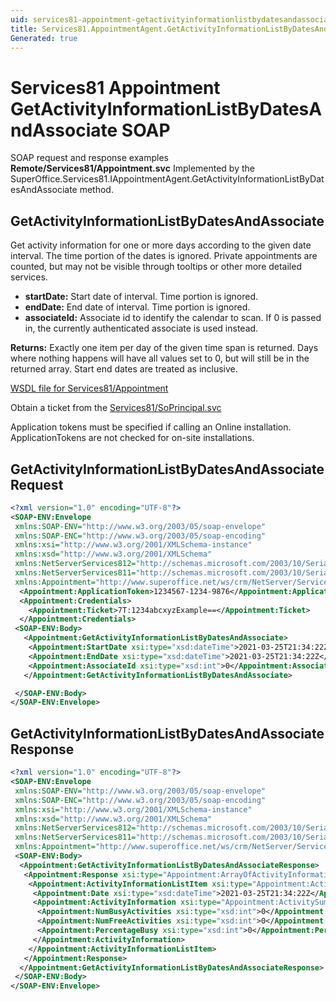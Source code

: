 ```yaml
---
uid: services81-appointment-getactivityinformationlistbydatesandassociate
title: Services81.AppointmentAgent.GetActivityInformationListByDatesAndAssociate SOAP
Generated: true
---
```


# Services81 Appointment GetActivityInformationListByDatesAndAssociate SOAP

SOAP request and response examples **Remote/Services81/Appointment.svc**
Implemented by the <see cref="M:SuperOffice.Services81.IAppointmentAgent.GetActivityInformationListByDatesAndAssociate">SuperOffice.Services81.IAppointmentAgent.GetActivityInformationListByDatesAndAssociate</see> method.

## GetActivityInformationListByDatesAndAssociate

Get activity information for one or more days according to the given date interval. The time portion of the dates is ignored. Private appointments are counted, but may not be visible through tooltips or other more detailed services.

* **startDate:** Start date of interval. Time portion is ignored.
* **endDate:** End date of interval. Time portion is ignored.
* **associateId:** Associate id to identify the calendar to scan. If 0 is passed in, the currently authenticated associate is used instead.

**Returns:** Exactly one item per day of the given time span is returned. Days where nothing happens will have all values set to 0, but will still be in the returned array. Start end dates are treated as inclusive.


[WSDL file for Services81/Appointment](../Services81-Appointment.md)

Obtain a ticket from the [Services81/SoPrincipal.svc](../SoPrincipal/index.md)

Application tokens must be specified if calling an Online installation. ApplicationTokens are not checked for on-site installations.

## GetActivityInformationListByDatesAndAssociate Request

```xml
<?xml version="1.0" encoding="UTF-8"?>
<SOAP-ENV:Envelope
 xmlns:SOAP-ENV="http://www.w3.org/2003/05/soap-envelope"
 xmlns:SOAP-ENC="http://www.w3.org/2003/05/soap-encoding"
 xmlns:xsi="http://www.w3.org/2001/XMLSchema-instance"
 xmlns:xsd="http://www.w3.org/2001/XMLSchema"
 xmlns:NetServerServices812="http://schemas.microsoft.com/2003/10/Serialization/Arrays"
 xmlns:NetServerServices811="http://schemas.microsoft.com/2003/10/Serialization/"
 xmlns:Appointment="http://www.superoffice.net/ws/crm/NetServer/Services81">
  <Appointment:ApplicationToken>1234567-1234-9876</Appointment:ApplicationToken>
  <Appointment:Credentials>
    <Appointment:Ticket>7T:1234abcxyzExample==</Appointment:Ticket>
  </Appointment:Credentials>
 <SOAP-ENV:Body>
   <Appointment:GetActivityInformationListByDatesAndAssociate>
    <Appointment:StartDate xsi:type="xsd:dateTime">2021-03-25T21:34:22Z</Appointment:StartDate>
    <Appointment:EndDate xsi:type="xsd:dateTime">2021-03-25T21:34:22Z</Appointment:EndDate>
    <Appointment:AssociateId xsi:type="xsd:int">0</Appointment:AssociateId>
   </Appointment:GetActivityInformationListByDatesAndAssociate>

 </SOAP-ENV:Body>
</SOAP-ENV:Envelope>

```


## GetActivityInformationListByDatesAndAssociate Response

```xml
<?xml version="1.0" encoding="UTF-8"?>
<SOAP-ENV:Envelope
 xmlns:SOAP-ENV="http://www.w3.org/2003/05/soap-envelope"
 xmlns:SOAP-ENC="http://www.w3.org/2003/05/soap-encoding"
 xmlns:xsi="http://www.w3.org/2001/XMLSchema-instance"
 xmlns:xsd="http://www.w3.org/2001/XMLSchema"
 xmlns:NetServerServices812="http://schemas.microsoft.com/2003/10/Serialization/Arrays"
 xmlns:NetServerServices811="http://schemas.microsoft.com/2003/10/Serialization/"
 xmlns:Appointment="http://www.superoffice.net/ws/crm/NetServer/Services81">
 <SOAP-ENV:Body>
  <Appointment:GetActivityInformationListByDatesAndAssociateResponse>
   <Appointment:Response xsi:type="Appointment:ArrayOfActivityInformationListItem">
    <Appointment:ActivityInformationListItem xsi:type="Appointment:ActivityInformationListItem">
     <Appointment:Date xsi:type="xsd:dateTime">2021-03-25T21:34:22Z</Appointment:Date>
     <Appointment:ActivityInformation xsi:type="Appointment:ActivitySummary">
      <Appointment:NumBusyActivities xsi:type="xsd:int">0</Appointment:NumBusyActivities>
      <Appointment:NumFreeActivities xsi:type="xsd:int">0</Appointment:NumFreeActivities>
      <Appointment:PercentageBusy xsi:type="xsd:int">0</Appointment:PercentageBusy>
     </Appointment:ActivityInformation>
    </Appointment:ActivityInformationListItem>
   </Appointment:Response>
  </Appointment:GetActivityInformationListByDatesAndAssociateResponse>
 </SOAP-ENV:Body>
</SOAP-ENV:Envelope>

```

